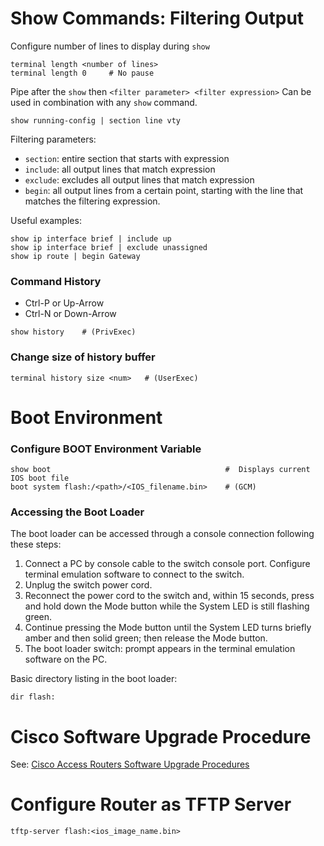 # Show Commands: Filtering Output

Configure number of lines to display during `show`

```
terminal length <number of lines>
terminal length 0     # No pause
```

Pipe after the `show` then `<filter parameter> <filter expression>`
Can be used in combination with any `show` command.

```
show running-config | section line vty
```

Filtering parameters:

- `section`: entire section that starts with expression
- `include`: all output lines that match expression
- `exclude`: excludes all output lines that match expression
- `begin`: all output lines from a certain point, starting with the line that matches the filtering expression.

Useful examples:

```
show ip interface brief | include up
show ip interface brief | exclude unassigned
show ip route | begin Gateway
```

### Command History

- Ctrl-P or Up-Arrow
- Ctrl-N or Down-Arrow

```
show history    # (PrivExec)
```

### Change size of history buffer

```
terminal history size <num>   # (UserExec)
```

# Boot Environment

### Configure BOOT Environment Variable

```
show boot                                       #  Displays current IOS boot file
boot system flash:/<path>/<IOS_filename.bin>    # (GCM)
```

### Accessing the Boot Loader

The boot loader can be accessed through a console connection following these steps:

1. Connect a PC by console cable to the switch console port. Configure terminal emulation software to connect to the switch.
2. Unplug the switch power cord.
3. Reconnect the power cord to the switch and, within 15 seconds, press and hold down the Mode button while the System LED is still flashing green.
4. Continue pressing the Mode button until the System LED turns briefly amber and then solid green; then release the Mode button.
5. The boot loader switch: prompt appears in the terminal emulation software on the PC.

Basic directory listing in the boot loader:
```
dir flash:
```

# Cisco Software Upgrade Procedure

See: [Cisco Access Routers Software Upgrade Procedures](http://www.cisco.com/c/en/us/support/docs/routers/3800-series-integrated-services-routers/49044-sw-upgrade-proc-ram.html)

# Configure Router as TFTP Server

```
tftp-server flash:<ios_image_name.bin>
```
